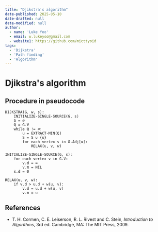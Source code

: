 ```yaml
---
title: "Djikstra's algorithm"
date-published: 2025-05-10
date-drafted: null
date-modified: null
author:
  - name: 'Luke Yoo'
  - email: w.lukeyoo@gmail.com
  - website1: https://github.com/micttyoid
tags:
  - 'Dijkstra'
  - 'Path finding'
  - 'Algorithm'
---
```


# Djikstra's algorithm

## Procedure in pseudocode

```pseudo
DIJKSTRA(G, w, s):
    INITIALIZE-SINGLE-SOURCE(G, s)
    S = ∅
    Q = G.V
    while Q != ∅:
        u = EXTRACT-MIN(Q)
        S = S ∪ {u}
        for each vertex v in G.Adj[u]:
            RELAX(u, v, w)
```

```pseudo
INITIALIZE-SINGLE-SOURCE(G, s):
    for each vertex v in G.V:
        v.d = ∞
        v.π = NIL
    s.d = 0

RELAX(u, v, w):
    if v.d > u.d + w(u, v):
        v.d = u.d + w(u, v)
        v.π = u
```

## References

- T. H. Cormen, C. E. Leiserson, R. L. Rivest and C. Stein, _Introduction to Algorithms_, 3rd ed. Cambridge, MA: The MIT Press, 2009.